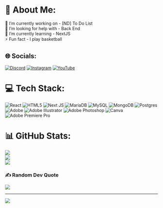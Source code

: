 # 💫 About Me:
🔭 I’m currently working on - [ND] To Do List <br>🤝 I’m looking for help with - Back End<br>🌱 I’m currently learning - NextJS<br>⚡ Fun fact - I play basketball


## 🌐 Socials:
[![Discord](https://img.shields.io/badge/Discord-%237289DA.svg?logo=discord&logoColor=white)](https://discord.gg/https://discord.gg/5MFHABdk) [![Instagram](https://img.shields.io/badge/Instagram-%23E4405F.svg?logo=Instagram&logoColor=white)](https://instagram.com/denishranislavov) [![YouTube](https://img.shields.io/badge/YouTube-%23FF0000.svg?logo=YouTube&logoColor=white)](https://www.youtube.com/channel/UCO8HMRFacKubQEiKlWCkcvQ) 

# 💻 Tech Stack:
![React](https://img.shields.io/badge/react-%2320232a.svg?style=for-the-badge&logo=react&logoColor=%2361DAFB) ![HTML5](https://img.shields.io/badge/html5-%23E34F26.svg?style=for-the-badge&logo=html5&logoColor=white) ![Next JS](https://img.shields.io/badge/Next-black?style=for-the-badge&logo=next.js&logoColor=white) ![MariaDB](https://img.shields.io/badge/MariaDB-003545?style=for-the-badge&logo=mariadb&logoColor=white) ![MySQL](https://img.shields.io/badge/mysql-4479A1.svg?style=for-the-badge&logo=mysql&logoColor=white) ![MongoDB](https://img.shields.io/badge/MongoDB-%234ea94b.svg?style=for-the-badge&logo=mongodb&logoColor=white) ![Postgres](https://img.shields.io/badge/postgres-%23316192.svg?style=for-the-badge&logo=postgresql&logoColor=white) ![Adobe](https://img.shields.io/badge/adobe-%23FF0000.svg?style=for-the-badge&logo=adobe&logoColor=white) ![Adobe Illustrator](https://img.shields.io/badge/adobe%20illustrator-%23FF9A00.svg?style=for-the-badge&logo=adobe%20illustrator&logoColor=white) ![Adobe Photoshop](https://img.shields.io/badge/adobe%20photoshop-%2331A8FF.svg?style=for-the-badge&logo=adobe%20photoshop&logoColor=white) ![Canva](https://img.shields.io/badge/Canva-%2300C4CC.svg?style=for-the-badge&logo=Canva&logoColor=white) ![Adobe Premiere Pro](https://img.shields.io/badge/Adobe%20Premiere%20Pro-9999FF.svg?style=for-the-badge&logo=Adobe%20Premiere%20Pro&logoColor=white)
# 📊 GitHub Stats:
![](https://github-readme-stats.vercel.app/api?username=DenisHranislavov&theme=default&hide_border=false&include_all_commits=false&count_private=false)<br/>
![](https://github-readme-streak-stats.herokuapp.com/?user=DenisHranislavov&theme=default&hide_border=false)<br/>
![](https://github-readme-stats.vercel.app/api/top-langs/?username=DenisHranislavov&theme=default&hide_border=false&include_all_commits=false&count_private=false&layout=compact)

### ✍️ Random Dev Quote
![](https://quotes-github-readme.vercel.app/api?type=horizontal&theme=tokyonight)

---
[![](https://visitcount.itsvg.in/api?id=DenisHranislavov&icon=2&color=1)](https://visitcount.itsvg.in)
